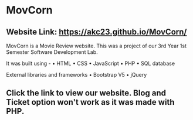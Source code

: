 # MovCorn

## Website Link: https://akc23.github.io/MovCorn/

MovCorn is a Movie Review website. This was a project of our 3rd Year 1st Semester Software Development Lab.

It was built using -
• HTML
• CSS
• JavaScript
• PHP
• SQL database

External libraries and frameworks
• Bootstrap V5
• jQuery


## Click the link to view our website. Blog and Ticket option won't work as it was made with PHP.

